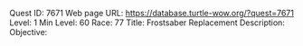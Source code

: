Quest ID: 7671
Web page URL: https://database.turtle-wow.org/?quest=7671
Level: 1
Min Level: 60
Race: 77
Title: Frostsaber Replacement
Description: 
Objective: 
